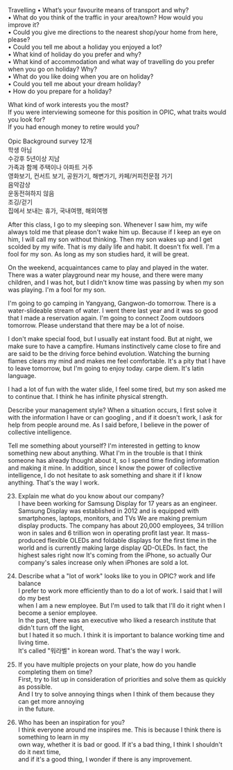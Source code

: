 Travelling
• What’s your favourite means of transport and why?  
• What do you think of the traffic in your area/town? How would you improve it?  
• Could you give me directions to the nearest shop/your home from here, please?  
• Could you tell me about a holiday you enjoyed a lot?  
• What kind of holiday do you prefer and why?  
• What kind of accommodation and what way of travelling do you prefer when you go on
holiday? Why?  
• What do you like doing when you are on holiday?  
• Could you tell me about your dream holiday?  
• How do you prepare for a holiday?  

What kind of work interests you the  most?  
If you were interviewing someone for this position in OPIC, what traits would you look for?  
If you had enough money to retire would you?  

Opic Background survey 12개  
학생 아님  
수강후 5년이상 지남  
가족과 함께 주택이나 아파트 거주  
영화보기, 컨서트 보기, 공원가기, 해변가기, 카페/커피전문점 가기  
음악감상  
운동전혀하지 않음  
조깅/걷기  
집에서 보내는 휴가, 국내여행, 해외여행  

After this class, I go to my sleeping son. Whenever I saw him,
my wife always told me that please don't wake him up.
Because if I keep an eye on him, I will call my son without thinking.
Then my son wakes up and I get scolded by my wife. That is my daily life
and habit. It doesn't fix well. I'm a fool for my son.
As long as my son studies hard, it will be great.

On the weekend, acquaintances came to play and played in the water.
There was a water playground near my house, and there were many
 children, and I was hot, but I didn't know time was passing by when
 my son was playing. I'm a fool for my son.

I'm going to go camping in Yangyang, Gangwon-do tomorrow. 
There is a water-slideable stream of water. 
I went there last year and it was so good that I made a reservation again.
I'm going to connect Zoom outdoors tomorrow.
Please understand that there may be a lot of noise.

I don't make special food, but I usually eat instant food. But at night, 
we make sure to have a campfire. Humans instinctively came close to fire
and are said to be the driving force behind evolution. Watching the burning
flames clears my mind and makes me feel comfortable. It's a pity that I have
to leave tomorrow, but I'm going to enjoy today. carpe diem. It's latin language.

I had a lot of fun with the water slide, I feel some tired, but my son asked me to
continue that. I think he has infinite physical strength. 

Describe your management style?
When a situation occurs, I first solve it with the information I have or can googling
, and if it doesn't work, I ask for help from people around me. As I said before,
I believe in the power of collective intelligence.

Tell me something about yourself?
I'm interested in getting to know something new about anything. What I'm in the trouble
is that I think someone has already thought about it, so I spend time finding information
and making it mine. In addition, since I know the power of collective intelligence,
I do not hesitate to ask something and share it if I know anything. That's the way I work.  

23. Explain me what do you know about our company?  
I have been working for Samsung Display for 17 years as an engineer. Samsung Display was
established in 2012 and is equipped with smartphones, laptops, monitors, and TVs
We are making premium display products. The company has about 20,000 employees, 34 trillion
won in sales and 6 trillion won in operating profit last year.
It mass-produced flexible OLEDs and foldable displays for the first time in the world and
is currently making large display QD-OLEDs. In fact, the highest sales right now
It's coming from the iPhone, so actually Our company's sales increase only when iPhones are
sold a lot.  

24. Describe what a "lot of work" looks like to you in OPIC? work and life balance  
I prefer to work more efficiently than to do a lot of work. I said that I will do my best  
when I am a new employee. But I'm used to talk that I'll do it right when I become a senior employee.  
In the past, there was an executive who liked a research institute that didn't turn off the light,  
but I hated it so much. I think it is important to balance working time and living time.  
It's called "워라벨" in korean word. That's the way I work.  

25. If you have multiple projects on your plate, how do you handle completing them on time?  
First, try to list up in consideration of priorities and solve them as quickly as possible.  
And I try to solve annoying things when I think of them because they can get more annoying  
in the future.   

26. Who has been an inspiration for you?  
I think everyone around me inspires me. This is because I think there is something to learn in my  
own way, whether it is bad or good. If it's a bad thing, I think I shouldn't do it next time,  
and if it's a good thing, I wonder if there is any improvement.  

